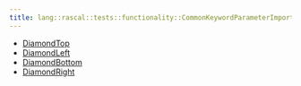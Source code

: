 ```yaml
---
title: lang::rascal::tests::functionality::CommonKeywordParameterImport1
---
```



* [DiamondTop](../../../../../../Library/lang/rascal/tests/functionality/CommonKeywordParameterImport1/DiamondTop.md)
* [DiamondLeft](../../../../../../Library/lang/rascal/tests/functionality/CommonKeywordParameterImport1/DiamondLeft.md)
* [DiamondBottom](../../../../../../Library/lang/rascal/tests/functionality/CommonKeywordParameterImport1/DiamondBottom.md)
* [DiamondRight](../../../../../../Library/lang/rascal/tests/functionality/CommonKeywordParameterImport1/DiamondRight.md)